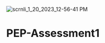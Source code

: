 ![scrnli_1_20_2023_12-56-41 PM](https://user-images.githubusercontent.com/107626235/213740310-1307b695-51ea-4f64-8d04-906bac1166d4.gif)
# PEP-Assessment1
